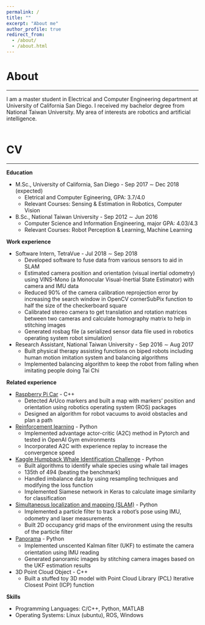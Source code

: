 ```yaml
---
permalink: /
title: ""
excerpt: "About me"
author_profile: true
redirect_from: 
  - /about/
  - /about.html
---
```

# About
---
I am a master student in Electrical and Computer Engineering department at University of California San Diego. I received my bachelor degree from National Taiwan University. My area of interests are robotics and artificial intelligence.
<br><br>

# CV
---
**Education**
* M.Sc., University of California, San Diego - Sep 2017 ∼ Dec 2018 (expected)
  * Eletrical and Computer Egineering, GPA: 3.7/4.0
  * Relevant Courses: Sensing & Estimation in Robotics, Computer Vision
* B.Sc., National Taiwan University - Sep 2012 ∼ Jun 2016
  * Computer Science and Information Engineering, major GPA: 4.03/4.3  
  * Relevant Courses: Robot Perception & Learning, Machine Learning  

**Work experience**
* Software Intern, TetraVue - Jul 2018 ∼ Sep 2018
  * Developed software to fuse data from various sensors to aid in SLAM
  * Estimated camera position and orientation (visual inertial odometry) using VINS-Mono (a Monocular Visual-Inertial State Estimator) with camera and IMU data
  * Reduced 90% of the camera calibration reprojection error by increasing the search window in OpenCV cornerSubPix function to half the size of the checkerboard square
  * Calibrated stereo camera to get translation and rotation matrices between two cameras and calculate homography matrix to help in stitching images
  * Generated rosbag file (a serialized sensor data file used in robotics operating system robot simulation)
* Research Assistant, National Taiwan University - Sep 2016 ∼ Aug 2017
  * Built physical therapy assisting functions on biped robots including human motion imitation system and balancing algorithms
  * Implemented balancing algorithm to keep the robot from falling when imitating people doing Tai Chi 

**Related experience**
* [Raspberry Pi Car](https://github.com/peter-chun-hu/291d_hw3_ros_src) - C++
  * Detected ArUco markers and built a map with markers’ position and orientation using robotics operating system (ROS) packages
  * Designed an algorithm for robot vacuums to avoid obstacles and plan a path
* [Reinforcement learning](https://github.com/peter-chun-hu/A2C_experience_repaly) - Python
  * Implemented advantage actor-critic (A2C) method in Pytorch and tested in OpenAI Gym environments
  * Incorporated A2C with experience replay to increase the convergence speed
* [Kaggle Humpback Whale Identification Challenge](https://github.com/peter-chun-hu/ECE285_finalproject_TaiwanNo1) - Python
  * Built algorithms to identify whale species using whale tail images
  * 135th of 494 (beating the benchmark)
  * Handled imbalance data by using resampling techniques and modifying the loss function
  * Implemented Siamese network in Keras to calculate image similarity for classification
* [Simultaneous localization and mapping (SLAM)](https://github.com/peter-chun-hu/SLAM) - Python
  * Implemented a particle ﬁlter to track a robot’s pose using IMU, odometry and laser measurements
  * Built 2D occupancy grid maps of the environment using the results of the particle ﬁlter
* [Panorama](https://github.com/peter-chun-hu/Panorama) - Python
  * Implemented unscented Kalman ﬁlter (UKF) to estimate the camera orientation using IMU reading
  * Generated panoramic images by stitching camera images based on the UKF estimation results
* 3D Point Cloud Object - C++
  * Built a stuffed toy 3D model with Point Cloud Library (PCL) Iterative Closest Point (ICP) function

**Skills**
* Programming Languages: C/C++, Python, MATLAB
* Operating Systems: Linux (ubuntu), ROS, Windows
